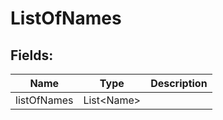 # ListOfNames


## Fields:

Name | Type | Description
---------- | ---------- | ----------
listOfNames | List\<Name> | 
